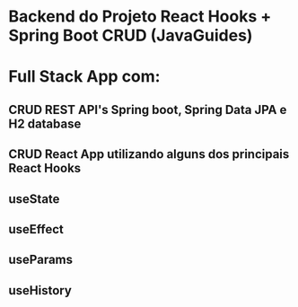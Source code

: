 # Backend do Projeto React Hooks + Spring Boot CRUD (JavaGuides) 

# Full Stack App com:

## CRUD REST API's Spring boot, Spring Data JPA e H2 database
## CRUD React App utilizando alguns dos principais React Hooks

## useState
## useEffect
## useParams
## useHistory
